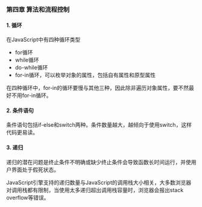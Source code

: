 ### 第四章 算法和流程控制

#### 1. 循环

在JavaScript中有四种循环类型

- for循环
- while循环
- do-while循环
- for-in循环，可以枚举对象的属性，包括自有属性和原型属性

在四种循环中，for-in的循环要慢与其他三种，因此除非遍历对象属性，要不然最好不用for-in循环。

#### 2. 条件语句

条件语句包括if-else和switch两种。条件数量越大，越倾向于使用switch，这样代码更易读。

#### 3. 递归

递归的潜在问题是终止条件不明确或缺少终止条件会导致函数长时间运行，并使用户界面处于假死状态。

JavaScript引擎支持的递归数量与JavaScript的调用栈大小相关，大多数浏览器对调用栈都有限制，当使用太多递归超出调用栈容量时，浏览器会报出stack overflow等错误。